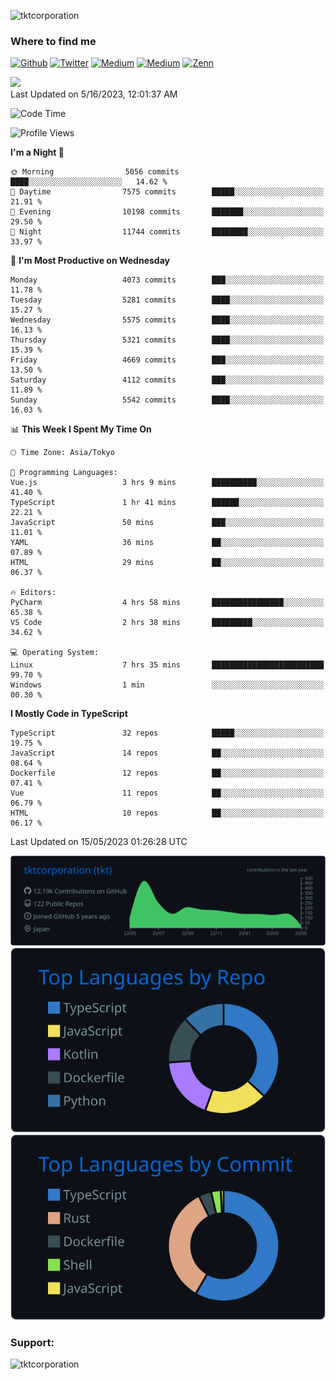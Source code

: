 <p align="left"> <img src="https://komarev.com/ghpvc/?username=tktcorporation&label=Profile%20views&color=0e75b6&style=flat" alt="tktcorporation" /> </p>

<h3>Where to find me</h3>
<p>
<a href="https://github.com/tktcorporation" target="_blank"><img alt="Github" src="https://img.shields.io/badge/GitHub-%2312100E.svg?&style=for-the-badge&logo=Github&logoColor=white" /></a>
<a href="https://twitter.com/tktcorporation" target="_blank"><img alt="Twitter" src="https://img.shields.io/badge/twitter-%231DA1F2.svg?&style=for-the-badge&logo=twitter&logoColor=white" /></a>
<a href="https://www.linkedin.com/in/tktcorporation" target="_blank"><img alt="Medium" src="https://img.shields.io/badge/linkdin-0a66c2.svg?&style=for-the-badge&logo=linkedin&logoColor=white" /></a>
<a href="https://qiita.com/tktcorporation" target="_blank"><img alt="Medium" src="https://img.shields.io/badge/qiita-55C500.svg?&style=for-the-badge&logo=qiita&logoColor=white" /></a>
<a href="https://zenn.dev/tktcorporation" target="_blank"><img alt="Zenn" src="https://img.shields.io/badge/Zenn-3EA8FF.svg?&style=for-the-badge&logo=Zenn&logoColor=white" /></a>
</p>

<!--START_SECTION:lapras-card-->
<a href="https://lapras.com/public/tktcorporation" target="_blank" rel="noopener noreferrer"><img src="https://lapras-card-generator.vercel.app/api/svg?e=3.89&b=3.48&i=3.58&b1=%23232323&b2=%236d6d6d&i1=%23212121&i2=%23818181&l=en" width="300" ></a>  
Last Updated on 5/16/2023, 12:01:37 AM
<!--END_SECTION:lapras-card-->
  
<!--START_SECTION:waka-->
![Code Time](http://img.shields.io/badge/Code%20Time-955%20hrs%2036%20mins-blue)

![Profile Views](http://img.shields.io/badge/Profile%20Views-0-blue)

**I'm a Night 🦉** 

```text
🌞 Morning                5056 commits        ████░░░░░░░░░░░░░░░░░░░░░   14.62 % 
🌆 Daytime                7575 commits        █████░░░░░░░░░░░░░░░░░░░░   21.91 % 
🌃 Evening                10198 commits       ███████░░░░░░░░░░░░░░░░░░   29.50 % 
🌙 Night                  11744 commits       ████████░░░░░░░░░░░░░░░░░   33.97 % 
```
📅 **I'm Most Productive on Wednesday** 

```text
Monday                   4073 commits        ███░░░░░░░░░░░░░░░░░░░░░░   11.78 % 
Tuesday                  5281 commits        ████░░░░░░░░░░░░░░░░░░░░░   15.27 % 
Wednesday                5575 commits        ████░░░░░░░░░░░░░░░░░░░░░   16.13 % 
Thursday                 5321 commits        ████░░░░░░░░░░░░░░░░░░░░░   15.39 % 
Friday                   4669 commits        ███░░░░░░░░░░░░░░░░░░░░░░   13.50 % 
Saturday                 4112 commits        ███░░░░░░░░░░░░░░░░░░░░░░   11.89 % 
Sunday                   5542 commits        ████░░░░░░░░░░░░░░░░░░░░░   16.03 % 
```


📊 **This Week I Spent My Time On** 

```text
🕑︎ Time Zone: Asia/Tokyo

💬 Programming Languages: 
Vue.js                   3 hrs 9 mins        ██████████░░░░░░░░░░░░░░░   41.40 % 
TypeScript               1 hr 41 mins        ██████░░░░░░░░░░░░░░░░░░░   22.21 % 
JavaScript               50 mins             ███░░░░░░░░░░░░░░░░░░░░░░   11.01 % 
YAML                     36 mins             ██░░░░░░░░░░░░░░░░░░░░░░░   07.89 % 
HTML                     29 mins             ██░░░░░░░░░░░░░░░░░░░░░░░   06.37 % 

🔥 Editors: 
PyCharm                  4 hrs 58 mins       ████████████████░░░░░░░░░   65.38 % 
VS Code                  2 hrs 38 mins       █████████░░░░░░░░░░░░░░░░   34.62 % 

💻 Operating System: 
Linux                    7 hrs 35 mins       █████████████████████████   99.70 % 
Windows                  1 min               ░░░░░░░░░░░░░░░░░░░░░░░░░   00.30 % 
```

**I Mostly Code in TypeScript** 

```text
TypeScript               32 repos            █████░░░░░░░░░░░░░░░░░░░░   19.75 % 
JavaScript               14 repos            ██░░░░░░░░░░░░░░░░░░░░░░░   08.64 % 
Dockerfile               12 repos            ██░░░░░░░░░░░░░░░░░░░░░░░   07.41 % 
Vue                      11 repos            ██░░░░░░░░░░░░░░░░░░░░░░░   06.79 % 
HTML                     10 repos            ██░░░░░░░░░░░░░░░░░░░░░░░   06.17 % 
```




 Last Updated on 15/05/2023 01:26:28 UTC
<!--END_SECTION:waka-->

[![](https://raw.githubusercontent.com/tktcorporation/tktcorporation/master/profile-summary-card-output/github_dark/0-profile-details.svg)](https://github.com/vn7n24fzkq/github-profile-summary-cards)
[![](https://raw.githubusercontent.com/tktcorporation/tktcorporation/master/profile-summary-card-output/github_dark/1-repos-per-language.svg)](https://github.com/vn7n24fzkq/github-profile-summary-cards) [![](https://raw.githubusercontent.com/tktcorporation/tktcorporation/master/profile-summary-card-output/github_dark/2-most-commit-language.svg)](https://github.com/vn7n24fzkq/github-profile-summary-cards)

<h3 align="left">Support:</h3>
<p><a href="https://www.buymeacoffee.com/tktcorporation"> <img align="left" src="https://cdn.buymeacoffee.com/buttons/v2/default-yellow.png" height="50" width="210" alt="tktcorporation" /></a></p><br><br>
